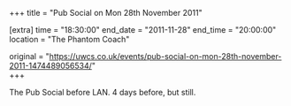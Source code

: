 +++
title = "Pub Social on Mon 28th November 2011"

[extra]
time = "18:30:00"
end_date = "2011-11-28"
end_time = "20:00:00"
location = "The Phantom Coach"

original = "https://uwcs.co.uk/events/pub-social-on-mon-28th-november-2011-1474489056534/"    
+++

The Pub Social before LAN. 4 days before, but still.

